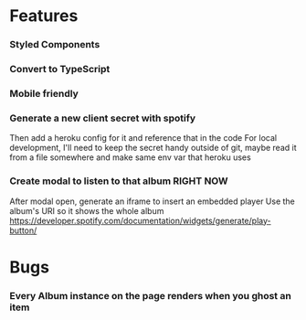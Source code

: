 # Features

### Styled Components

### Convert to TypeScript

### Mobile friendly

### Generate a new client secret with spotify
Then add a heroku config for it and reference that in the code
For local development, I'll need to keep the secret handy outside of git, maybe read it from a file somewhere and make same env var that heroku uses

### Create modal to listen to that album RIGHT NOW
After modal open, generate an iframe to insert an embedded player
Use the album's URI so it shows the whole album
https://developer.spotify.com/documentation/widgets/generate/play-button/

# Bugs

### Every Album instance on the page renders when you ghost an item
